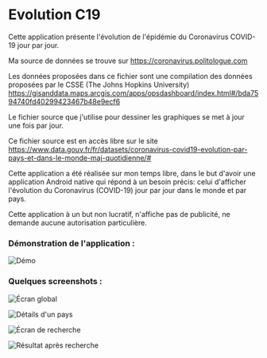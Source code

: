 
# Evolution C19

Cette application présente l'évolution de l'épidémie du Coronavirus COVID-19 jour par jour.

Ma source de données se trouve sur https://coronavirus.politologue.com

Les données proposées dans ce fichier sont une compilation des données proposées par le CSSE (The Johns Hopkins University) https://gisanddata.maps.arcgis.com/apps/opsdashboard/index.html#/bda7594740fd40299423467b48e9ecf6

Le fichier source que j'utilise pour dessiner les graphiques se met à jour une fois par jour.

Ce fichier source est en accès libre sur le site  https://www.data.gouv.fr/fr/datasets/coronavirus-covid19-evolution-par-pays-et-dans-le-monde-maj-quotidienne/#

Cette application a été réalisée sur mon temps libre, dans le but d'avoir une application Android native qui répond à
un besoin précis: celui d'afficher l'évolution du Coronavirus (COVID-19) jour par jour dans le monde et par pays.

Cette application à un but non lucratif, n'affiche pas de publicité, ne demande aucune autorisation particulière.


### Démonstration de l'application :

![Démo](/screenshots/demo.gif)

### Quelques screenshots :

![Écran global](/screenshots/global_screen.jpg)


![Détails d'un pays](/screenshots/france_screen.jpg)


![Écran de recherche](/screenshots/research_screen.jpg)


![Résultat après recherche](/screenshots/research_result_screen.jpg)

